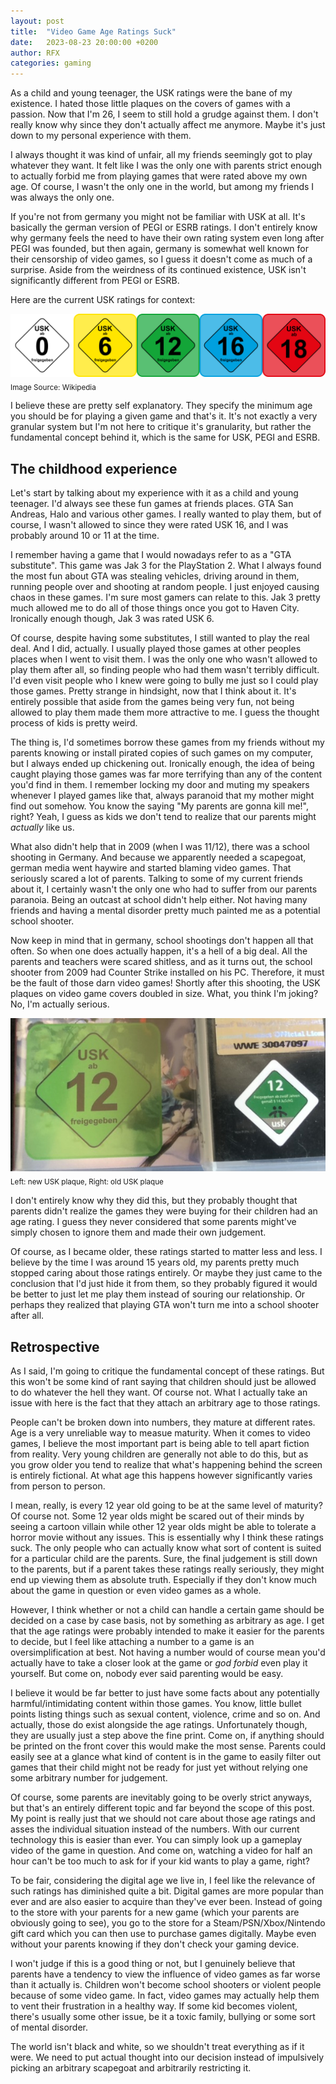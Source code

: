 ```yaml
---
layout: post
title:  "Video Game Age Ratings Suck"
date:   2023-08-23 20:00:00 +0200
author: RFX
categories: gaming
---
```

As a child and young teenager, the USK ratings were the bane of my existence. I hated those little plaques on the covers of games with a passion. Now that I'm 26, I seem to still hold a grudge against them. I don't really know why since they don't actually affect me anymore. Maybe it's just down to my personal experience with them.

I always thought it was kind of unfair, all my friends seemingly got to play whatever they want. It felt like I was the only one with parents strict enough to actually forbid me from playing games that were rated above my own age. Of course, I wasn't the only one in the world, but among my friends I was always the only one.

If you're not from germany you might not be familiar with USK at all. It's basically the german version of PEGI or ESRB ratings. I don't entirely know why germany feels the need to have their own rating system even long after PEGI was founded, but then again, germany is somewhat well known for their censorship of video games, so I guess it doesn't come as much of a surprise. Aside from the weirdness of its continued existence, USK isn't significantly different from PEGI or ESRB.

Here are the current USK ratings for context:

![USK 0, USK 6, USK 12, USK 16, USK 18](/assets/images/allusk.png)
<sub>Image Source: Wikipedia</sub>

I believe these are pretty self explanatory. They specify the minimum age you should be for playing a given game and that's it. It's not exactly a very granular system but I'm not here to critique it's granularity, but rather the fundamental concept behind it, which is the same for USK, PEGI and ESRB.

## The childhood experience
Let's start by talking about my experience with it as a child and young teenager. I'd always see these fun games at friends places. GTA San Andreas, Halo and various other games. I really wanted to play them, but of course, I wasn't allowed to since they were rated USK 16, and I was probably around 10 or 11 at the time. 

I remember having a game that I would nowadays refer to as a "GTA substitute". This game was Jak 3 for the PlayStation 2. What I always found the most fun about GTA was stealing vehicles, driving around in them, running people over and shooting at random people. I just enjoyed causing chaos in these games. I'm sure most gamers can relate to this. Jak 3 pretty much allowed me to do all of those things once you got to Haven City. Ironically enough though, Jak 3 was rated USK 6.

Of course, despite having some substitutes, I still wanted to play the real deal. And I did, actually. I usually played those games at other peoples places when I went to visit them. I was the only one who wasn't allowed to play them after all, so finding people who had them wasn't terribly difficult. I'd even visit people who I knew were going to bully me just so I could play those games. Pretty strange in hindsight, now that I think about it. It's entirely possible that aside from the games being very fun, not being allowed to play them made them more attractive to me. I guess the thought process of kids is pretty weird.

The thing is, I'd sometimes borrow these games from my friends without my parents knowing or install pirated copies of such games on my computer, but I always ended up chickening out. Ironically enough, the idea of being caught playing those games was far more terrifying than any of the content you'd find in them. I remember locking my door and muting my speakers whenever I played games like that, always paranoid that my mother might find out somehow. You know the saying "My parents are gonna kill me!", right? Yeah, I guess as kids we don't tend to realize that our parents might *actually* like us.

What also didn't help that in 2009 (when I was 11/12), there was a school shooting in Germany. And because we apparently needed a scapegoat, german media went haywire and started blaming video games. That seriously scared a lot of parents. Talking to some of my current friends about it, I certainly wasn't the only one who had to suffer from our parents paranoia. Being an outcast at school didn't help either. Not having many friends and having a mental disorder pretty much painted me as a potential school shooter.

Now keep in mind that in germany, school shootings don't happen all that often. So when one does actually happen, it's a hell of a big deal. All the parents and teachers were scared shitless, and as it turns out, the school shooter from 2009 had Counter Strike installed on his PC. Therefore, it must be the fault of those darn video games! Shortly after this shooting, the USK plaques on video game covers doubled in size. What, you think I'm joking? No, I'm actually serious.

![USK New vs Old](/assets/images/usk-new-vs-old.jpeg)<br />
<sub>Left: new USK plaque, Right: old USK plaque</sub>

I don't entirely know why they did this, but they probably thought that parents didn't realize the games they were buying for their children had an age rating. I guess they never considered that some parents might've simply chosen to ignore them and made their own judgement.

Of course, as I became older, these ratings started to matter less and less. I believe by the time I was around 15 years old, my parents pretty much stopped caring about those ratings entirely. Or maybe they just came to the conclusion that I'd just hide it from them, so they probably figured it would be better to just let me play them instead of souring our relationship. Or perhaps they realized that playing GTA won't turn me into a school shooter after all.

## Retrospective
As I said, I'm going to critique the fundamental concept of these ratings. But this won't be some kind of rant saying that children should just be allowed to do whatever the hell they want. Of course not. What I actually take an issue with here is the fact that they attach an arbitrary age to those ratings.

People can't be broken down into numbers, they mature at different rates. Age is a very unreliable way to measue maturity. When it comes to video games, I believe the most important part is being able to tell apart fiction from reality. Very young children are generally not able to do this, but as you grow older you tend to realize that what's happening behind the screen is entirely fictional. At what age this happens however significantly varies from person to person.

I mean, really, is every 12 year old going to be at the same level of maturity? Of course not. Some 12 year olds might be scared out of their minds by seeing a cartoon villain while other 12 year olds might be able to tolerate a horror movie without any issues. This is essentially why I think these ratings suck. The only people who can actually know what sort of content is suited for a particular child are the parents. Sure, the final judgement is still down to the parents, but if a parent takes these ratings really seriously, they might end up viewing them as absolute truth. Especially if they don't know much about the game in question or even video games as a whole.

However, I think whether or not a child can handle a certain game should be decided on a case by case basis, not by something as arbitrary as age. I get that the age ratings were probably intended to make it easier for the parents to decide, but I feel like attaching a number to a game is an oversimplification at best. Not having a number would of course mean you'd actually have to take a closer look at the game or *god forbid* even play it yourself. But come on, nobody ever said parenting would be easy.

I believe it would be far better to just have some facts about any potentially harmful/intimidating content within those games. You know, little bullet points listing things such as sexual content, violence, crime and so on. And actually, those do exist alongside the age ratings. Unfortunately though, they are usually just a step above the fine print. Come on, if anything should be printed on the front cover this would make the most sense. Parents could easily see at a glance what kind of content is in the game to easily filter out games that their child might not be ready for just yet without relying one some arbitrary number for judgement.

Of course, some parents are inevitably going to be overly strict anyways, but that's an entirely different topic and far beyond the scope of this post. My point is really just that we should not care about those age ratings and asses the individual situation instead of the numbers. With our current technology this is easier than ever. You can simply look up a gameplay video of the game in question. And come on, watching a video for half an hour can't be too much to ask for if your kid wants to play a game, right?

To be fair, considering the digital age we live in, I feel like the relevance of such ratings has diminished quite a bit. Digital games are more popular than ever and are also easier to acquire than they've ever been. Instead of going to the store with your parents for a new game (which your parents are obviously going to see), you go to the store for a Steam/PSN/Xbox/Nintendo gift card which you can then use to purchase games digitally. Maybe even without your parents knowing if they don't check your gaming device.

I won't judge if this is a good thing or not, but I genuinely believe that parents have a tendency to view the influence of video games as far worse than it actually is. Children won't become school shooters or violent people because of some video game. In fact, video games may actually help them to vent their frustration in a healthy way. If some kid becomes violent, there's usually some other issue, be it a toxic family, bullying or some sort of mental disorder.

The world isn't black and white, so we shouldn't treat everything as if it were. We need to put actual thought into our decision instead of impulsively picking an arbitrary scapegoat and arbitrarily restricting it.